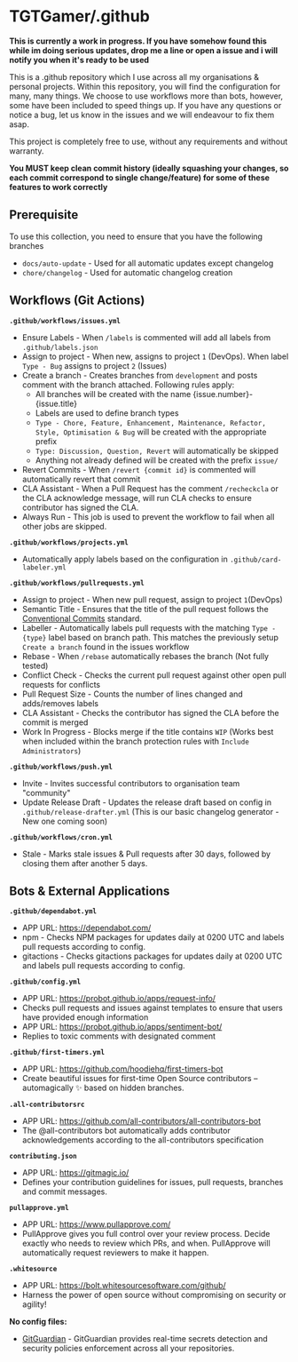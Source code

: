 # TGTGamer/.github

**This is currently a work in progress. If you have somehow found this while im doing serious updates, drop me a line or open a issue and i will notify you when it's ready to be used**

This is a .github repository which I use across all my organisations & personal projects. Within this repository, you will find the configuration for many, many things. We choose to use workflows more than bots, however, some have been included to speed things up. If you have any questions or notice a bug, let us know in the issues and we will endeavour to fix them asap.

This project is completely free to use, without any requirements and without warranty.

**You MUST keep clean commit history (ideally squashing your changes, so each commit correspond to single change/feature) for some of these features to work correctly**

## Prerequisite

To use this collection, you need to ensure that you have the following branches
- `docs/auto-update` - Used for all automatic updates except changelog
- `chore/changelog` - Used for automatic changelog creation


## Workflows (Git Actions)

**`.github/workflows/issues.yml`**
- Ensure Labels - When `/labels` is commented will add all labels from `.github/labels.json`
- Assign to project - When new, assigns to project `1` (DevOps). When label `Type - Bug` assigns to project `2` (Issues)
- Create a branch - Creates branches from `development` and posts comment with the branch attached. Following rules apply:
    - All branches will be created with the name {issue.number}-{issue.title}
    - Labels are used to define branch types
    - `Type - Chore, Feature, Enhancement, Maintenance, Refactor, Style, Optimisation & Bug` will be created with the appropriate prefix
    - `Type: Discussion, Question, Revert` will automatically be skipped
    - Anything not already defined will be created with the prefix `issue/`
- Revert Commits - When `/revert {commit id}` is commented will automatically revert that commit
- CLA Assistant - When a Pull Request has the comment `/recheckcla` or the CLA acknowledge message, will run CLA checks to ensure contributor has signed the CLA.
- Always Run - This job is used to prevent the workflow to fail when all other jobs are skipped.


**`.github/workflows/projects.yml`**
- Automatically apply labels based on the configuration in `.github/card-labeler.yml`


**`.github/workflows/pullrequests.yml`**
- Assign to project - When new pull request, assign to project `1`(DevOps)
- Semantic Title - Ensures that the title of the pull request follows the [Conventional Commits](https://www.conventionalcommits.org/en/v1.0.0/) standard.
- Labeller - Automatically labels pull requests with the matching `Type - {type}` label based on branch path. This matches the previously setup `Create a branch` found in the issues workflow
- Rebase - When `/rebase` automatically rebases the branch (Not fully tested)
- Conflict Check - Checks the current pull request against other open pull requests for conflicts
- Pull Request Size - Counts the number of lines changed and adds/removes labels
- CLA Assistant - Checks the contributor has signed the CLA before the commit is merged
- Work In Progress - Blocks merge if the title contains `WIP` (Works best when included within the branch protection rules with `Include Administrators`)


**`.github/workflows/push.yml`**
- Invite - Invites successful contributors to organisation team "community"
- Update Release Draft - Updates the release draft based on config in `.github/release-drafter.yml` (This is our basic changelog generator - New one coming soon)


**`.github/workflows/cron.yml`**
- Stale - Marks stale issues & Pull requests after 30 days, followed by closing them after another 5 days.


## Bots & External Applications

**`.github/dependabot.yml`**
- APP URL: https://dependabot.com/
- npm - Checks NPM packages for updates daily at 0200 UTC and labels pull requests according to config.
- gitactions - Checks gitactions packages for updates daily at 0200 UTC and labels pull requests according to config.


**`.github/config.yml`**
- APP URL: https://probot.github.io/apps/request-info/
- Checks pull requests and issues against templates to ensure that users have provided enough information
- APP URL: https://probot.github.io/apps/sentiment-bot/
- Replies to toxic comments with designated comment


**`.github/first-timers.yml`**
- APP URL: https://github.com/hoodiehq/first-timers-bot
- Create beautiful issues for first-time Open Source contributors – automagically ✨ based on hidden branches.


**`.all-contributorsrc`**
- APP URL: https://github.com/all-contributors/all-contributors-bot
- The @all-contributors bot automatically adds contributor acknowledgements according to the all-contributors specification


**`contributing.json`**
- APP URL: https://gitmagic.io/
- Defines your contribution guidelines for issues, pull requests, branches and commit messages.


**`pullapprove.yml`**
- APP URL: https://www.pullapprove.com/
- PullApprove gives you full control over your review process. Decide exactly who needs to review which PRs, and when. PullApprove will automatically request reviewers to make it happen.


**`.whitesource`**
- APP URL: https://bolt.whitesourcesoftware.com/github/
- Harness the power of open source without compromising on security or agility!


**No config files:**
- [GitGuardian](https://dashboard.gitguardian.com/) - GitGuardian provides real-time secrets detection and security policies enforcement across all your repositories.
